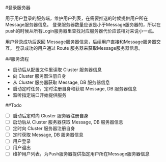#登录服务器

用于用户登录的服务端，维护用户列表，在需要推送的时候提供用户所在Message服务器信息。
登录服务器数量应该是小于Message服务器的，所以在push的时候从所有Login服务器里查找对应服务器代价应该相对来说小一点。

用户登录成功后返回 Message服务器信息，后续用户直接和Message服务器交互。
登录成功的用户通过 Route 服务器来获取Message服务器信息。

##服务流程
- 启动后从配置文件里读取 Cluster 服务器信息
- 向 Cluster 服务器注册自身
- 从 Cluster 服务器获取 Message, DB 服务器信息
- 启动定时任务，定时注册自身和获取 Message, DB 服务器信息
- 监听指定端口开始提供服务

##Todo
- [ ] 启动后定时向 Cluster 服务器注册自身
- [ ] 启动后从 Cluster 服务器获取 Message, DB 服务器信息
- [ ] 定时向 Cluster 服务器注册自身
- [ ] 定时获取 Message, DB 服务器信息
- [ ] 用户登录
- [ ] 用户退出
- [ ] 维护用户列表，为Push服务器提供指定用户所在Message服务器信息